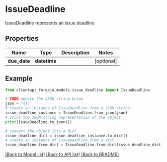 # IssueDeadline

IssueDeadline represents an issue deadline

## Properties

Name | Type | Description | Notes
------------ | ------------- | ------------- | -------------
**due_date** | **datetime** |  | [optional] 

## Example

```python
from clientapi_forgejo.models.issue_deadline import IssueDeadline

# TODO update the JSON string below
json = "{}"
# create an instance of IssueDeadline from a JSON string
issue_deadline_instance = IssueDeadline.from_json(json)
# print the JSON string representation of the object
print(IssueDeadline.to_json())

# convert the object into a dict
issue_deadline_dict = issue_deadline_instance.to_dict()
# create an instance of IssueDeadline from a dict
issue_deadline_from_dict = IssueDeadline.from_dict(issue_deadline_dict)
```
[[Back to Model list]](../README.md#documentation-for-models) [[Back to API list]](../README.md#documentation-for-api-endpoints) [[Back to README]](../README.md)


